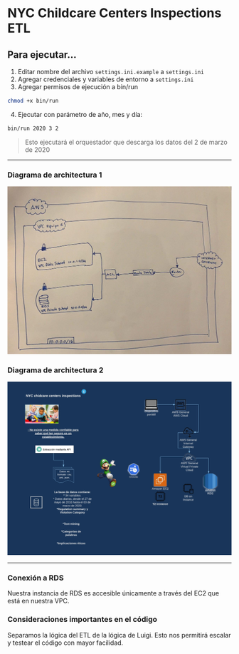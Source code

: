# NYC Childcare Centers Inspections ETL

## Para ejecutar...

1. Editar nombre del archivo `settings.ini.example` a `settings.ini`
2. Agregar credenciales y variables de entorno a `settings.ini`
3. Agregar permisos de ejecución a bin/run
~~~~bash
chmod +x bin/run
~~~~
4. Ejecutar con parámetro de año, mes y día:
~~~~bash
bin/run 2020 3 2
~~~~

> Esto ejecutará el orquestador que descarga los datos del 2 de marzo de 2020


---

### Diagrama de architectura 1

![Diagrama de arquitectura](docs/arq1.jpg)


### Diagrama de architectura 2

![Diagrama de arquitectura](docs/arq2.jpg)



---


### Conexión a RDS
Nuestra instancia de RDS es accesible únicamente a través del EC2 que está en nuestra VPC.


### Consideraciones importantes en el código

Separamos la lógica del ETL de la lógica de Luigi. Esto nos permitirá escalar y testear el código con mayor facilidad.




